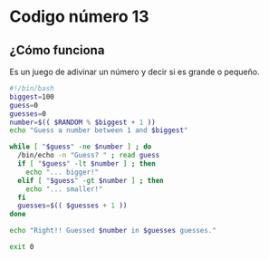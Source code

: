 # Codigo número 13
## ¿Cómo funciona
Es un juego de adivinar un número y decir si es grande o pequeño.

```bash
#!/bin/bash
biggest=100                   
guess=0                       
guesses=0                    
number=$(( $RANDOM % $biggest + 1 ))    
echo "Guess a number between 1 and $biggest"

while [ "$guess" -ne $number ] ; do
  /bin/echo -n "Guess? " ; read guess
  if [ "$guess" -lt $number ] ; then
    echo "... bigger!"
  elif [ "$guess" -gt $number ] ; then
    echo "... smaller!"
  fi
  guesses=$(( $guesses + 1 ))
done

echo "Right!! Guessed $number in $guesses guesses."

exit 0
